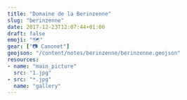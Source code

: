 ```yaml
---
title: "Domaine de la Berinzenne"
slug: "berinzenne"
date: 2017-12-23T12:07:44+01:00
draft: false
emoji: "🗺"
gear: ["📷 Canonet"]
geojson: "/content/notes/berinzenne/berinzenne.geojson"
resources:
- name: "main_picture"
  src: "1.jpg"
- src: "*.jpg"
  name: "gallery"
---
```

